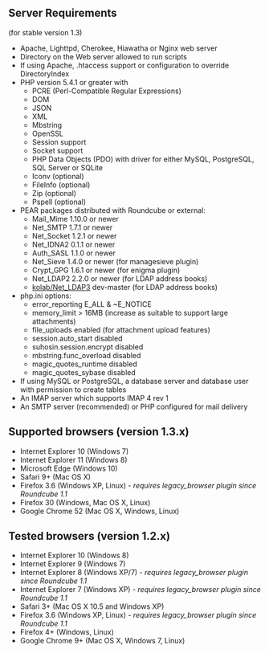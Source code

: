 ## Server Requirements

(for stable version 1.3)

 * Apache, Lighttpd, Cherokee, Hiawatha or Nginx web server
 * Directory on the Web server allowed to run scripts
 * If using Apache, .htaccess support or configuration to override DirectoryIndex
 * PHP version 5.4.1 or greater with
    * PCRE (Perl-Compatible Regular Expressions)
    * DOM
    * JSON
    * XML
    * Mbstring
    * OpenSSL
    * Session support
    * Socket support
    * PHP Data Objects (PDO) with driver for either MySQL, PostgreSQL, SQL Server or SQLite
    * Iconv (optional)
    * FileInfo (optional)
    * Zip (optional)
    * Pspell (optional)
 * PEAR packages distributed with Roundcube or external:
   * Mail_Mime 1.10.0 or newer
   * Net_SMTP 1.7.1 or newer
   * Net_Socket 1.2.1 or newer
   * Net_IDNA2 0.1.1 or newer
   * Auth_SASL 1.1.0 or newer
   * Net_Sieve 1.4.0 or newer (for managesieve plugin)
   * Crypt_GPG 1.6.1 or newer (for enigma plugin)
   * Net_LDAP2 2.2.0 or newer (for LDAP address books)
   * [kolab/Net_LDAP3](https://git.kolab.org/diffusion/PNL/php-net_ldap.git) dev-master (for LDAP address books)
 * php.ini options:
    * error_reporting E_ALL & ~E_NOTICE
    * memory_limit > 16MB (increase as suitable to support large attachments)
    * file_uploads enabled (for attachment upload features)
    * session.auto_start disabled
    * suhosin.session.encrypt disabled
    * mbstring.func_overload disabled
    * magic_quotes_runtime disabled
    * magic_quotes_sybase disabled
 * If using MySQL or PostgreSQL, a database server and database user with permission to create tables
 * An IMAP server which supports IMAP 4 rev 1
 * An SMTP server (recommended) or PHP configured for mail delivery


## Supported browsers (version 1.3.x)

 * Internet Explorer 10 (Windows 7)
 * Internet Explorer 11 (Windows 8)
 * Microsoft Edge (Windows 10)
 * Safari 9+ (Mac OS X)
 * Firefox 3.6 (Windows XP, Linux) - _requires legacy_browser plugin since Roundcube 1.1_
 * Firefox 30 (Windows, Mac OS X, Linux)
 * Google Chrome 52 (Mac OS X, Windows, Linux)


## Tested browsers (version 1.2.x)

 * Internet Explorer 10 (Windows 8)
 * Internet Explorer 9 (Windows 7)
 * Internet Explorer 8 (Windows XP/7) - _requires legacy_browser plugin since Roundcube 1.1_
 * Internet Explorer 7 (Windows XP) - _requires legacy_browser plugin since Roundcube 1.1_
 * Safari 3+ (Mac OS X 10.5 and Windows XP)
 * Firefox 3.6 (Windows XP, Linux) - _requires legacy_browser plugin since Roundcube 1.1_
 * Firefox 4+ (Windows, Linux)
 * Google Chrome 9+ (Mac OS X, Windows 7, Linux)
